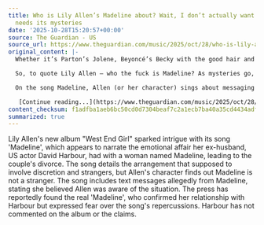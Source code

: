 ```yaml
---
title: Who is Lily Allen’s Madeline about? Wait, I don’t actually want to know – pop
  needs its mysteries
date: '2025-10-28T15:20:57+00:00'
source: The Guardian - US
source_url: https://www.theguardian.com/music/2025/oct/28/who-is-lily-allen-madeline-about
original_content: |-
  Whether it’s Parton’s Jolene, Beyoncé’s Becky with the good hair and now Madeline on Allen’s new album, the ‘other woman’ is everywhere – but gossip risks spoiling these songs

  So, to quote Lily Allen – who the fuck is Madeline? As mysteries go, this one didn’t seem to last long. On Friday, Allen released her [new album West End Girl](https://www.theguardian.com/music/2025/oct/24/lily-allen-west-end-girl-a-gobsmacking-autopsy-of-marital-betrayal), which appears to concern her divorce from US actor David Harbour, with its highly detailed evisceration of an open marriage destroyed by a husband’s emotional affair with a woman called Madeline. By Sunday, the press had already declared they’d found Madeline: the Mail on Sunday printed an interview with a woman claiming she and Harbour had had a relationship. _“_Of course I’ve heard the song,” they reported her as saying. “But I have a family and things to protect … It’s a little bit scary for me.” (Harbour, for his part, has not responded to the album’s contents or to the Mail’s claims.)

  On the song Madeline, Allen (or her character) sings about messaging a woman her husband has been sleeping with, explaining her worries that emotions are now involved: “We had an arrangement / Be discreet and don’t be blatant / There had to be payment / It had to be with strangers / But you’re not a stranger, Madeline.” She then recites text messages sent by Madeline – “He told me you were aware this was going on and that he had your full consent / If he’s lying about that, then please let me know” – which the Mail claims were pulled from real messages.

   [Continue reading...](https://www.theguardian.com/music/2025/oct/28/who-is-lily-allen-madeline-about)
content_checksum: f1adfba1aeb6bc50cd0d7304beaf7c2a1ecb7ba40a35cd4434adf13ea76eabfc
summarized: true
---
```


Lily Allen's new album "West End Girl" sparked intrigue with its song 'Madeline', which appears to narrate the emotional affair her ex-husband, US actor David Harbour, had with a woman named Madeline, leading to the couple's divorce. The song details the arrangement that supposed to involve discretion and strangers, but Allen's character finds out Madeline is not a stranger. The song includes text messages allegedly from Madeline, stating she believed Allen was aware of the situation. The press has reportedly found the real 'Madeline', who confirmed her relationship with Harbour but expressed fear over the song's repercussions. Harbour has not commented on the album or the claims.